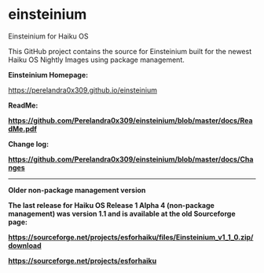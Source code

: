 # einsteinium
Einsteinium for Haiku OS

<p>This GitHub project contains the source for Einsteinium built for the newest Haiku OS Nightly Images using package management.

<p><b>Einsteinium Homepage:</b>
<p><a href="https://perelandra0x309.github.io/einsteinium">https://perelandra0x309.github.io/einsteinium</a>
<p><b>ReadMe:</a>
<p><a href="https://github.com/Perelandra0x309/einsteinium/blob/master/docs/ReadMe.pdf">https://github.com/Perelandra0x309/einsteinium/blob/master/docs/ReadMe.pdf</a>
<p><b>Change log:</b>
<p><a href="https://github.com/Perelandra0x309/einsteinium/blob/master/docs/Changes">https://github.com/Perelandra0x309/einsteinium/blob/master/docs/Changes</a>

<hr>
<p><b>Older non-package management version</b>
<p>The last release for Haiku OS Release 1 Alpha 4 (non-package management) was version 1.1 and is available at the old Sourceforge page:
<p><a href="https://sourceforge.net/projects/esforhaiku/files/Einsteinium_v1_1_0.zip/download">https://sourceforge.net/projects/esforhaiku/files/Einsteinium_v1_1_0.zip/download</a>
<p><a href="https://sourceforge.net/projects/esforhaiku">https://sourceforge.net/projects/esforhaiku</a>
